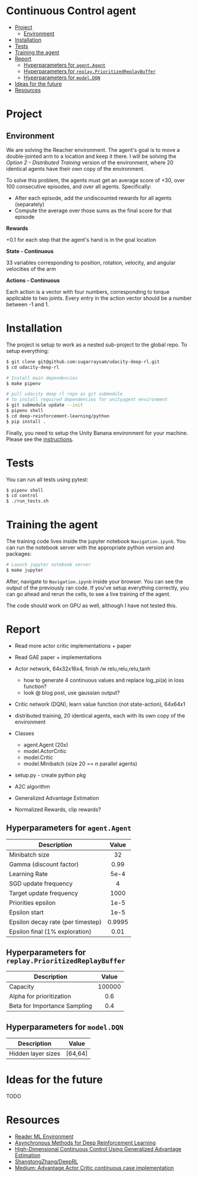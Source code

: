 # Continuous Control agent <!-- omit in toc -->

- [Project](#project)
  - [Environment](#environment)
- [Installation](#installation)
- [Tests](#tests)
- [Training the agent](#training-the-agent)
- [Report](#report)
  - [Hyperparameters for `agent.Agent`](#hyperparameters-for-agentagent)
  - [Hyperparameters for `replay.PrioritizedReplayBuffer`](#hyperparameters-for-replayprioritizedreplaybuffer)
  - [Hyperparameters for `model.DQN`](#hyperparameters-for-modeldqn)
- [Ideas for the future](#ideas-for-the-future)
- [Resources](#resources)

# Project

## Environment

We are solving the Reacher environment. The agent's goal is to move a double-jointed arm to a location and keep it there. I will be solving the *Option 2 - Distributed Training* version of the environment, where 20 identical agents have their own copy of the environment.

To solve this problem, the agents must get an average score of +30, over 100 consecutive episodes, and over all agents. Specifically:

- After each episode, add the undiscounted rewards for all agents (separately)
- Compute the average over those sums as the final score for that episode

**Rewards**

+0.1 for each step that the agent's hand is in the goal location

**State - Continuous**

33 variables corresponding to position, rotation, velocity, and angular velocities of the arm

**Actions - Continuous**

Each action is a vector with four numbers, corresponding to torque applicable to two joints. Every entry in the action vector should be a number between -1 and 1.


# Installation

The project is setup to work as a nested sub-project to the global repo. To setup everything:

```bash
$ git clone git@github.com:sugarraysam/udacity-deep-rl.git
$ cd udacity-deep-rl

# Install main dependencies
$ make pipenv

# pull udacity deep rl repo as git submodule
# to install required dependencies for unityagent environment
$ git submodule update --init
$ pipenv shell
$ cd deep-reinforcement-learning/python
$ pip install .
```

Finally, you need to setup the Unity Banana environment for your machine. Please see the [instructions](https://github.com/udacity/deep-reinforcement-learning/tree/master/p1_navigation).

# Tests

You can run all tests using pytest:

```bash
$ pipenv shell
$ cd control
$ ./run_tests.sh
```

# Training the agent

The training code lives inside the jupyter notebook `Navigation.ipynb`. You can run the notebook server with the appropriate python version and packages:

```bash
# Launch jupyter notebook server
$ make jupyter
```

After, navigate to `Navigation.ipynb` inside your browser. You can see the output of the previously ran code. If you've setup everything correctly, you can go ahead and rerun the cells, to see a live training of the agent.

The code should work on GPU as well, although I have not tested this.

# Report

- Read more actor critic implementations + paper
- Read GAE paper + implementations

- Actor network, 64x32x16x4, finish /w relu,relu,relu,tanh
  - how to generate 4 continuous values and replace log_pi(a) in loss function?
  - look @ blog post, use gaussian output?
- Critic network (DQN), learn value function (not state-action), 64x64x1
- distributed training, 20 identical agents, each with its own copy of the environment
- Classes
  - agent.Agent (20x)
  - model.ActorCritic
  - model.Critic
  - model.Minibatch (size 20 == n parallel agents)
- setup.py - create python pkg
- A2C algorithm
- Generalized Advantage Estimation
- Normalized Rewards, clip rewards?

## Hyperparameters for `agent.Agent`

| Description                       | Value  |
| --------------------------------- | :----: |
| Minibatch size                    |   32   |
| Gamma (discount factor)           |  0.99  |
| Learning Rate                     |  5e-4  |
| SGD update frequency              |   4    |
| Target update frequency           |  1000  |
| Priorities epsilon                |  1e-5  |
| Epsilon start                     |  1e-5  |
| Epsilon decay rate (per timestep) | 0.9995 |
| Epsilon final (1% exploration)    |  0.01  |

## Hyperparameters for `replay.PrioritizedReplayBuffer`

| Description                  | Value  |
| ---------------------------- | :----: |
| Capacity                     | 100000 |
| Alpha for prioritization     |  0.6   |
| Beta for Importance Sampling |  0.4   |

## Hyperparameters for `model.DQN`

| Description        |  Value  |
| ------------------ | :-----: |
| Hidden layer sizes | [64,64] |


# Ideas for the future

TODO

# Resources

- [Reader ML Environment](https://github.com/Unity-Technologies/ml-agents/blob/master/docs/Learning-Environment-Examples.md#reacher)
- [Asynchronous Methods for Deep Reinforcement Learning](https://arxiv.org/abs/1602.01783v2)
- [High-Dimensional Continuous Control Using Generalized Advantage Estimation](https://arxiv.org/abs/1506.02438)
- [ShangtongZhang/DeepRL](https://github.com/ShangtongZhang/DeepRL)
- [Medium: Advantage Actor Critic continuous case implementation](https://medium.com/deeplearningmadeeasy/advantage-actor-critic-continuous-case-implementation-f55ce5da6b4c)
